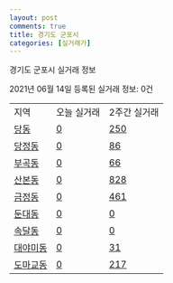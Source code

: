 ```yaml
---
layout: post
comments: true
title: 경기도 군포시
categories: [실거래가]
---
```


경기도 군포시 실거래 정보

2021년 06월 14일 등록된 실거래 정보: 0건


<table class="sortable">
  <tr>
    <td>지역</td>
    <td>오늘 실거래</td>
    <td>2주간 실거래</td>
  </tr>

  
  <tr class="item">
    <td><a href="4141010100.html">당동</a></td>
    <td><a href="4141010100.html">0</a></td>
    <td><a href="4141010100.html">250</a></td>
  </tr>
    

  <tr class="item">
    <td><a href="4141010200.html">당정동</a></td>
    <td><a href="4141010200.html">0</a></td>
    <td><a href="4141010200.html">86</a></td>
  </tr>
    

  <tr class="item">
    <td><a href="4141010300.html">부곡동</a></td>
    <td><a href="4141010300.html">0</a></td>
    <td><a href="4141010300.html">66</a></td>
  </tr>
    

  <tr class="item">
    <td><a href="4141010400.html">산본동</a></td>
    <td><a href="4141010400.html">0</a></td>
    <td><a href="4141010400.html">828</a></td>
  </tr>
    

  <tr class="item">
    <td><a href="4141010500.html">금정동</a></td>
    <td><a href="4141010500.html">0</a></td>
    <td><a href="4141010500.html">461</a></td>
  </tr>
    

  <tr class="item">
    <td><a href="4141010600.html">둔대동</a></td>
    <td><a href="4141010600.html">0</a></td>
    <td><a href="4141010600.html">0</a></td>
  </tr>
    

  <tr class="item">
    <td><a href="4141010700.html">속달동</a></td>
    <td><a href="4141010700.html">0</a></td>
    <td><a href="4141010700.html">0</a></td>
  </tr>
    

  <tr class="item">
    <td><a href="4141010800.html">대야미동</a></td>
    <td><a href="4141010800.html">0</a></td>
    <td><a href="4141010800.html">31</a></td>
  </tr>
    

  <tr class="item">
    <td><a href="4141010900.html">도마교동</a></td>
    <td><a href="4141010900.html">0</a></td>
    <td><a href="4141010900.html">217</a></td>
  </tr>
    


</table>
    